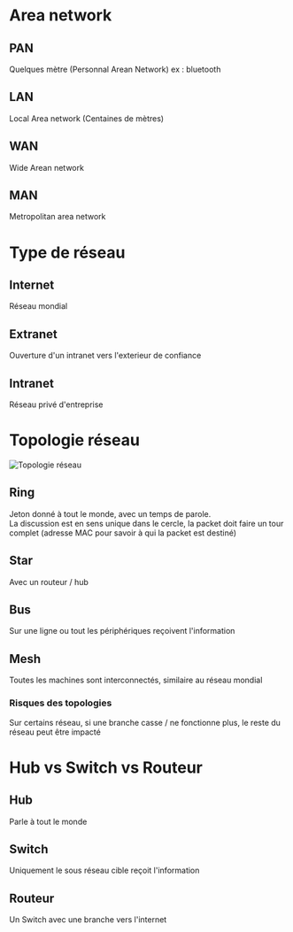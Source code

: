 # Area network

## PAN
Quelques mètre (Personnal Arean Network) ex : bluetooth

## LAN
Local Area network (Centaines de mètres)

## WAN
Wide Arean network

## MAN
Metropolitan area network

# Type de réseau

## Internet
Réseau mondial

## Extranet
Ouverture d'un intranet vers l'exterieur de confiance

## Intranet
Réseau privé d'entreprise

# Topologie réseau
![Topologie réseau](https://sti2d.ecolelamache.org/reseau_topologie.jpg)

## Ring
Jeton donné à tout le monde, avec un temps de parole.  
La discussion est en sens unique dans le cercle, la packet doit faire un tour complet (adresse MAC pour savoir à qui la packet est destiné)

## Star
Avec un routeur / hub

## Bus
Sur une ligne ou tout les périphériques reçoivent l'information

## Mesh
Toutes les machines sont interconnectés, similaire au réseau mondial

### Risques des topologies
Sur certains réseau, si une branche casse / ne fonctionne plus, le reste du réseau peut être impacté

# Hub vs Switch vs Routeur
## Hub
Parle à tout le monde

## Switch
Uniquement le sous réseau cible reçoit l'information

## Routeur
Un Switch avec une branche vers l'internet
